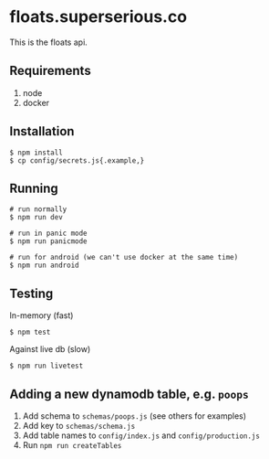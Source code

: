 # floats.superserious.co

This is the floats api.

## Requirements

1. node
1. docker

## Installation

    $ npm install
    $ cp config/secrets.js{.example,}

## Running
    # run normally
    $ npm run dev

    # run in panic mode
    $ npm run panicmode

    # run for android (we can't use docker at the same time)
    $ npm run android

## Testing

In-memory (fast)

    $ npm test

Against live db (slow)

    $ npm run livetest

## Adding a new dynamodb table, e.g. `poops`

1. Add schema to `schemas/poops.js` (see others for examples)
1. Add key to `schemas/schema.js`
1. Add table names to `config/index.js` and `config/production.js`
1. Run `npm run createTables`
